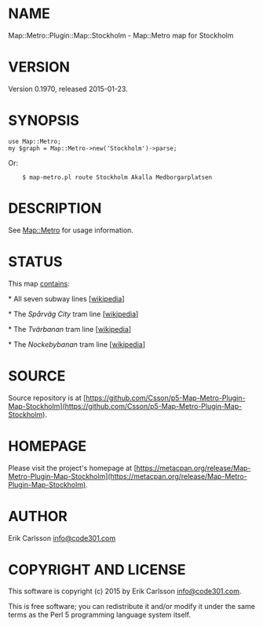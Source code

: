 # NAME

Map::Metro::Plugin::Map::Stockholm - Map::Metro map for Stockholm

# VERSION

Version 0.1970, released 2015-01-23.

# SYNOPSIS

    use Map::Metro;
    my $graph = Map::Metro->new('Stockholm')->parse;

Or:

        $ map-metro.pl route Stockholm Akalla Medborgarplatsen

# DESCRIPTION

See [Map::Metro](https://metacpan.org/pod/Map::Metro) for usage information.

# STATUS

This map [contains](https://metacpan.org/pod/Map::Metro::Plugin::Map::Stockholm):

\* All seven subway lines \[[wikipedia](https://en.wikipedia.org/wiki/Stockholm_metro)\]

\* The _Spårväg City_ tram line \[[wikipedia](https://en.wikipedia.org/wiki/Sp%C3%A5rv%C3%A4g_City)\]

\* The _Tvärbanan_ tram line \[[wikipedia](https://en.wikipedia.org/wiki/Nockebybanan)\]

\* The _Nockebybanan_ tram line \[[wikipedia](https://en.wikipedia.org/wiki/Tv%C3%A4rbanan)\]

# SOURCE

Source repository is at [https://github.com/Csson/p5-Map-Metro-Plugin-Map-Stockholm](https://github.com/Csson/p5-Map-Metro-Plugin-Map-Stockholm).

# HOMEPAGE

Please visit the project's homepage at [https://metacpan.org/release/Map-Metro-Plugin-Map-Stockholm](https://metacpan.org/release/Map-Metro-Plugin-Map-Stockholm).

# AUTHOR

Erik Carlsson <info@code301.com>

# COPYRIGHT AND LICENSE

This software is copyright (c) 2015 by Erik Carlsson <info@code301.com>.

This is free software; you can redistribute it and/or modify it under
the same terms as the Perl 5 programming language system itself.
